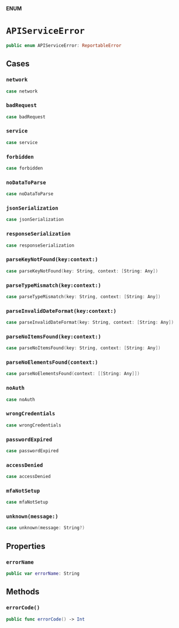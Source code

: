 **ENUM**

# `APIServiceError`

```swift
public enum APIServiceError: ReportableError
```

## Cases
### `network`

```swift
case network
```

### `badRequest`

```swift
case badRequest
```

### `service`

```swift
case service
```

### `forbidden`

```swift
case forbidden
```

### `noDataToParse`

```swift
case noDataToParse
```

### `jsonSerialization`

```swift
case jsonSerialization
```

### `responseSerialization`

```swift
case responseSerialization
```

### `parseKeyNotFound(key:context:)`

```swift
case parseKeyNotFound(key: String, context: [String: Any])
```

### `parseTypeMismatch(key:context:)`

```swift
case parseTypeMismatch(key: String, context: [String: Any])
```

### `parseInvalidDateFormat(key:context:)`

```swift
case parseInvalidDateFormat(key: String, context: [String: Any])
```

### `parseNoItemsFound(key:context:)`

```swift
case parseNoItemsFound(key: String, context: [String: Any])
```

### `parseNoElementsFound(context:)`

```swift
case parseNoElementsFound(context: [[String: Any]])
```

### `noAuth`

```swift
case noAuth
```

### `wrongCredentials`

```swift
case wrongCredentials
```

### `passwordExpired`

```swift
case passwordExpired
```

### `accessDenied`

```swift
case accessDenied
```

### `mfaNotSetup`

```swift
case mfaNotSetup
```

### `unknown(message:)`

```swift
case unknown(message: String?)
```

## Properties
### `errorName`

```swift
public var errorName: String
```

## Methods
### `errorCode()`

```swift
public func errorCode() -> Int
```
